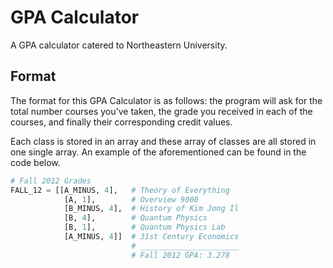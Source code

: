 GPA Calculator
====================

A GPA calculator catered to Northeastern University.

Format
------

The format for this GPA Calculator is as follows: the program will ask for the total number courses you've taken, the grade you received in each of the courses, and finally their corresponding credit values.

Each class is stored in an array and these array of classes are all stored in one single array. An example of the aforementioned can be found in the code below.

```python
# Fall 2012 Grades
FALL_12 = [[A_MINUS, 4],   # Theory of Everything
            [A, 1],        # Overview 9000
            [B_MINUS, 4],  # History of Kim Jong Il
            [B, 4],        # Quantum Physics
            [B, 1],        # Quantum Physics Lab
            [A_MINUS, 4]]  # 31st Century Economics
                           # ______________________
                           # Fall 2012 GPA: 3.278
```

